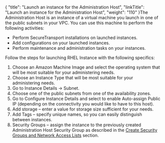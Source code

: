 {
    "title": "Launch an instance for the Administration Host",
    "linkTitle": "Launch an instance for the Administration Host",
    "weight": "110"
}The Administration Host is an instance of a virtual machine you launch in one of the public subnets in your VPC. You can use this machine to perform the following activities:

-   Perform <span class="mc-variable axway_variables.Component_Short_Name variable">SecureTransport</span> installations on launched instances.
-   Add configurations on your launched instances.
-   Perform maintenance and administration tasks on your instances.

Follow the steps for launching RHEL Instance with the following specifics:

1.  Choose an Amazon Machine Image and select the operating system that will be most suitable for your administering needs.
2.  Choose an Instance Type that will be most suitable for your administering needs.
3.  Go to Instance Details -> Subnet.
4.  Choose one of the public subnets from one of the availability zones.
5.  Go to Configure Instance Details and select to enable Auto-assign Public IP (depending on the connectivity you would like to have to this host).
6.  Add storage – enter a value for storage size sufficient for your needs.
7.  Add Tags – specify unique names, so you can easily distinguish between instances.
8.  Security Groups – assign the instance to the previously created Administration Host Security Group as described in the [](../../st_create_secgroups)<a href="../../st_create_secgroups" class="MCXref xref">Create Security Groups and Network Access Lists</a> section.
